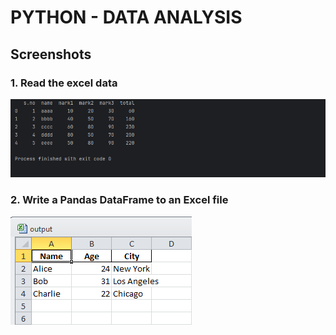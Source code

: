 # PYTHON - DATA ANALYSIS

## Screenshots

### 1. Read the excel data
![Read the excel data](screenshots/image1.png)

### 2. Write a Pandas DataFrame to an Excel file
![Read the excel data](screenshots/write_df_to_excel.png)
